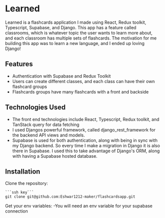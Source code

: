 # Learned

Learned is a flashcards application I made using React, Redux toolkit, Typescript, Supabase, and Django. This app has a feature called classrooms, 
which is whatever topic the user wants to learn more about, and each classroom has multiple sets of flashcards. The motivation for me building this app was to learn a new
language, and I ended up loving Django!

## Features

- Authentication with Supabase and Redux Toolkit
- Users can create different classes, and each class can have their own flashcard groups
- Flashcards groups have many flashcards with a front and backside


## Technologies Used

- The front end technologies include React, Typescript, Redux toolkit, and TanStack query for data fetching
- I used Djangos powerful framework, called django_rest_framework for the backend API views and models. 
- Supabase is used for both authentication, along with being in sync with my Django backend. So every time I make a migration in Django it is also there in Supabase. I used this to take advantage of Django's ORM, along with having a Supabase hosted database.

## Installation

Clone the repository:

    ```ssh key```
    git clone git@github.com:Eshwar1212-maker/flashcardsapp.git

Get your env variables:
    -You will need an env variable for your supabase connection 
